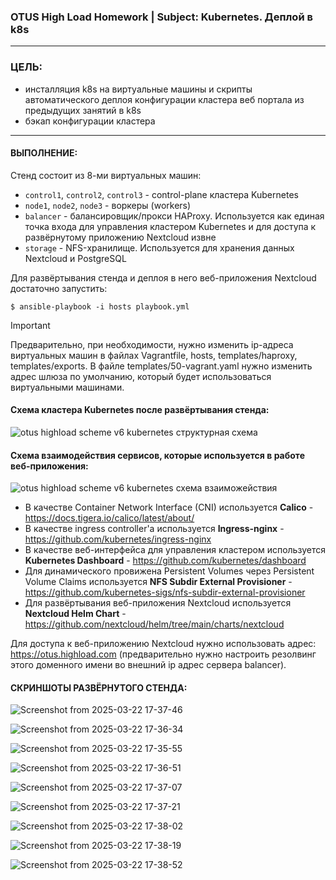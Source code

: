 ### OTUS High Load Homework | Subject: Kubernetes. Деплой в k8s
-----------------------------
### ЦЕЛЬ:
- инсталляция k8s на виртуальные машины и скрипты автоматического деплоя конфигурации кластера веб портала из предыдущих занятий в k8s
- бэкап конфигурации кластера
-----------------------------
#### ВЫПОЛНЕНИЕ:

Стенд состоит из 8-ми виртуальных машин:
- `control1`, `control2`, `control3` - control-plane кластера Kubernetes
- `node1`, `node2`, `node3` - воркеры (workers)
- `balancer` - балансировщик/прокси HAProxy. Используется как единая точка входа для управления кластером Kubernetes и для доступа к развёрнутому приложению Nextcloud извне
- `storage` - NFS-хранилище. Используется для хранения данных Nextcloud и PostgreSQL

Для развёртывания стенда и деплоя в него веб-приложения Nextcloud достаточно запустить:
```
$ ansible-playbook -i hosts playbook.yml
```
> [!IMPORTANT]
> Предварительно, при необходимости, нужно изменить ip-адреса виртуальных машин в файлах Vagrantfile, hosts, templates/haproxy, templates/exports. В файле templates/50-vagrant.yaml нужно изменить адрес шлюза по умолчанию, который будет использоваться виртуальными машинами.

#### Cхема кластера Kubernetes после развёртывания стенда:

![otus highload scheme v6 kubernetes структурная схема](https://github.com/user-attachments/assets/adcc444f-c5d6-466b-a90b-77b9dea64d44)





#### Схема взаимодействия сервисов, которые используется в работе веб-приложения:


  
![otus highload scheme v6 kubernetes схема взаиможействия](https://github.com/user-attachments/assets/192b48ea-e92f-40f9-a113-ea26ee520ec9)


- В качестве Container Network Interface (CNI) используется __Calico__ - https://docs.tigera.io/calico/latest/about/
- В качестве ingress controller'а используется __Ingress-nginx__ - https://github.com/kubernetes/ingress-nginx
- В качестве веб-интерфейса для управления кластером используется __Kubernetes Dashboard__ - https://github.com/kubernetes/dashboard
- Для динамического провижена Persistent Volumes через Persistent Volume Claims используется __NFS Subdir External Provisioner__ - https://github.com/kubernetes-sigs/nfs-subdir-external-provisioner 
- Для развёртывания веб-приложения Nextcloud используется __Nextcloud Helm Chart__  - https://github.com/nextcloud/helm/tree/main/charts/nextcloud

Для доступа к веб-приложению Nextcloud нужно использовать адрес: https://otus.highload.com (предварительно нужно настроить резолвинг этого доменного имени во внешний ip адрес сервера balancer).

#### СКРИНШОТЫ РАЗВЁРНУТОГО СТЕНДА:

![Screenshot from 2025-03-22 17-37-46](https://github.com/user-attachments/assets/79af6261-033a-4555-8260-9997a88dd20c)

![Screenshot from 2025-03-22 17-36-34](https://github.com/user-attachments/assets/8b09aa5b-e016-4d4c-8c1f-b26dec173104)

![Screenshot from 2025-03-22 17-35-55](https://github.com/user-attachments/assets/090837ec-54de-47a9-a972-f7dfc3d48a8d)

![Screenshot from 2025-03-22 17-36-51](https://github.com/user-attachments/assets/5281a7e6-ff0a-4135-83f3-aeb2e25d72d5)

![Screenshot from 2025-03-22 17-37-07](https://github.com/user-attachments/assets/f243b432-cbb6-4bdf-8ad5-4200e8204e5c)

![Screenshot from 2025-03-22 17-37-21](https://github.com/user-attachments/assets/e1fc89b5-9411-4b97-ab64-93a8e46768af)

![Screenshot from 2025-03-22 17-38-02](https://github.com/user-attachments/assets/fddd735c-0e66-454a-927e-4a53bb416a48)

![Screenshot from 2025-03-22 17-38-19](https://github.com/user-attachments/assets/78b8c924-80f5-4963-ac62-054b4fd12ae5)

![Screenshot from 2025-03-22 17-38-52](https://github.com/user-attachments/assets/e4114d54-2060-4b94-b22d-2bb287338d7a)




